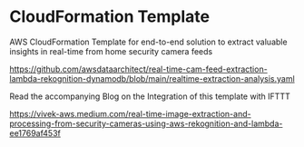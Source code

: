 # CloudFormation Template

AWS CloudFormation Template for end-to-end solution to extract valuable insights in real-time from home security camera feeds

https://github.com/awsdataarchitect/real-time-cam-feed-extraction-lambda-rekognition-dynamodb/blob/main/realtime-extraction-analysis.yaml

Read the accompanying Blog on the Integration of this template with IFTTT

https://vivek-aws.medium.com/real-time-image-extraction-and-processing-from-security-cameras-using-aws-rekognition-and-lambda-ee1769af453f






